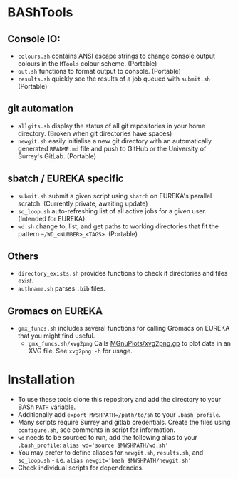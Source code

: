 # BAShTools

## Console IO:
- `colours.sh` contains ANSI escape strings to change console output colours in the `MTools` colour scheme. (Portable)
- `out.sh` functions to format output to console. (Portable)
- `results.sh` quickly see the results of a job queued with `submit.sh` (Portable)

## git automation
- `allgits.sh` display the status of all git repositories in your home directory. (Broken when git directories have spaces)
- `newgit.sh` easily initialise a new git directory with an automatically generated `README.md` file and push to GitHub or the University of Surrey's GitLab. (Portable)

## sbatch / EUREKA specific
- `submit.sh` submit a given script using `sbatch` on EUREKA's parallel scratch. (Currently private, awaiting update)
- `sq_loop.sh` auto-refreshing list of all active jobs for a given user. (Intended for EUREKA)
- `wd.sh` change to, list, and get paths to working directories that fit the pattern `~/WD_<NUMBER>_<TAGS>`. (Portable)

## Others
- `directory_exists.sh` provides functions to check if directories and files exist.
- `authname.sh` parses `.bib` files.

## Gromacs on EUREKA

- `gmx_funcs.sh` includes several functions for calling Gromacs on EUREKA that you might find useful.
    + `gmx_funcs.sh/xvg2png` Calls [MGnuPlots/xvg2png.gp](#http://www.github.com/mwinokan/MGnuPlots) to plot data in an XVG file. See `xvg2png -h` for usage.

# Installation

  * To use these tools clone this repository and add the directory to your BASh `PATH` variable.
  * Additionally add `export MWSHPATH=/path/to/sh` to your `.bash_profile`. 
  * Many scripts require Surrey and gitlab credentials. Create the files using `configure.sh`, see comments in script for information.
  * `wd` needs to be sourced to run, add the following alias to your `.bash_profile`: `alias wd='source $MWSHPATH/wd.sh'`
  * You may prefer to define aliases for `newgit.sh`, `results.sh`, and `sq_loop.sh` - i.e. `alias newgit='bash $MWSHPATH/newgit.sh'`
  * Check individual scripts for dependencies.